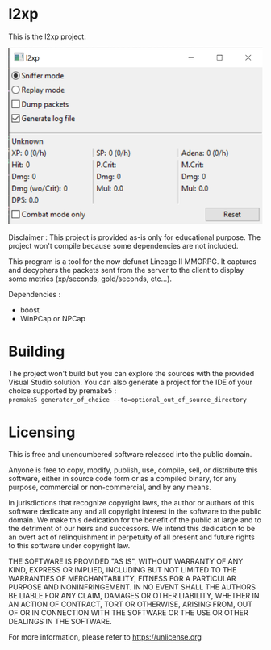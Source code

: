 # l2xp

This is the l2xp project.

![Screen capture](doc/screenshot.png)

Disclaimer : This project is provided as-is only for educational purpose. The project won't compile because some dependencies are not included.

This program is a tool for the now defunct Lineage II MMORPG. It captures and decyphers the packets sent from the server to the client to display some metrics (xp/seconds, gold/seconds, etc...).

Dependencies :
- boost
- WinPCap or NPCap

# Building

The project won't build but you can explore the sources with the provided Visual Studio solution.
You can also generate a project for the IDE of your choice supported by premake5 :  
`premake5 generator_of_choice --to=optional_out_of_source_directory`

# Licensing

This is free and unencumbered software released into the public domain.

Anyone is free to copy, modify, publish, use, compile, sell, or
distribute this software, either in source code form or as a compiled
binary, for any purpose, commercial or non-commercial, and by any
means.

In jurisdictions that recognize copyright laws, the author or authors
of this software dedicate any and all copyright interest in the
software to the public domain. We make this dedication for the benefit
of the public at large and to the detriment of our heirs and
successors. We intend this dedication to be an overt act of
relinquishment in perpetuity of all present and future rights to this
software under copyright law.

THE SOFTWARE IS PROVIDED "AS IS", WITHOUT WARRANTY OF ANY KIND,
EXPRESS OR IMPLIED, INCLUDING BUT NOT LIMITED TO THE WARRANTIES OF
MERCHANTABILITY, FITNESS FOR A PARTICULAR PURPOSE AND NONINFRINGEMENT.
IN NO EVENT SHALL THE AUTHORS BE LIABLE FOR ANY CLAIM, DAMAGES OR
OTHER LIABILITY, WHETHER IN AN ACTION OF CONTRACT, TORT OR OTHERWISE,
ARISING FROM, OUT OF OR IN CONNECTION WITH THE SOFTWARE OR THE USE OR
OTHER DEALINGS IN THE SOFTWARE.

For more information, please refer to <https://unlicense.org>
